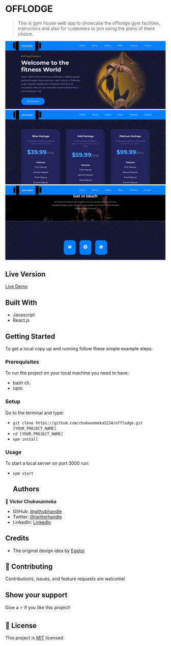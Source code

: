 # OFFLODGE

> This is gym house web app to showcase the offlodge gym facilities, instructors and also for customers to join using the plans of there choice.

![screenshot](./src/images/offlodge1.PNG)
![screenshot](./src/images/offlodge2.PNG)
![screenshot](./src/images/offlodge3.PNG)

## Live Version

[Live Demo](https://offlodge.netlify.app/)

## Built With

- Javascript
- React.js
## Getting Started

To get a local copy up and running follow these simple example steps.

### Prerequisites

To run the project on your local machine you need to have:

- bash cli.
- npm.

### Setup

Go to the terminal and type:

- `git clone https://github.com/chukwuemeka1234/offlodge.git [YOUR_PROJECT_NAME]`
- `cd [YOUR_PROJECT_NAME]`
- `npm install`

### Usage

To start a local server on port 3000 run:

- `npm start`
 
  ## Authors
👤 **Victor Chukwuemeka**

- GitHub: [@githubhandle](https://github.com/chukwuemeka1234/)
- Twitter: [@twitterhandle](https://twitter.com/@avc_victor)
- LinkedIn: [LinkedIn](https://www.linkedin.com/in/vic-chukwuemeka/)

## Credits

- The original design idea by [ Egator](https://patreon.com/egator)

## 🤝 Contributing

Contributions, issues, and feature requests are welcome!

## Show your support

Give a ⭐️ if you like this project!
## 📝 License

This project is [MIT](./LICENSE.md) licensed.
